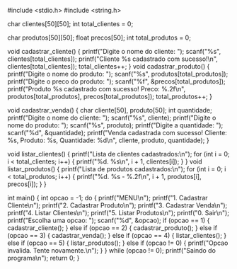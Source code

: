 #include <stdio.h>
#include <string.h>

char clientes[50][50];
int total_clientes = 0;

char produtos[50][50];
float precos[50];
int total_produtos = 0;

void cadastrar_cliente() {
    printf("Digite o nome do cliente: ");
    scanf("%s", clientes[total_clientes]);
    printf("Cliente %s cadastrado com sucesso!\n", clientes[total_clientes]);
    total_clientes++;
}
void cadastrar_produto() {
    printf("Digite o nome do produto: ");
    scanf("%s", produtos[total_produtos]);
    printf("Digite o preco do produto: ");
    scanf("%f", &precos[total_produtos]);
    printf("Produto %s cadastrado com sucesso! Preco: %.2f\n", produtos[total_produtos], precos[total_produtos]);
    total_produtos++;
}

void cadastrar_venda() {
    char cliente[50], produto[50];
    int quantidade;
    printf("Digite o nome do cliente: ");
    scanf("%s", cliente);
    printf("Digite o nome do produto: ");
    scanf("%s", produto);
    printf("Digite a quantidade: ");
    scanf("%d", &quantidade);
    printf("Venda cadastrada com sucesso! Cliente: %s, Produto: %s, Quantidade: %d\n", cliente, produto, quantidade);
}

void listar_clientes() {
    printf("Lista de clientes cadastrados:\n");
    for (int i = 0; i < total_clientes; i++) {
        printf("%d. %s\n", i + 1, clientes[i]);
    }
}
void listar_produtos() {
    printf("Lista de produtos cadastrados:\n");
    for (int i = 0; i < total_produtos; i++) {
        printf("%d. %s - %.2f\n", i + 1, produtos[i], precos[i]);
    }
}

int main() {
    int opcao = -1;
    do {
        printf("MENU\n");
        printf("1. Cadastrar Cliente\n");
        printf("2. Cadastrar Produto\n");
        printf("3. Cadastrar Venda\n");
        printf("4. Listar Clientes\n");
        printf("5. Listar Produtos\n");
        printf("0. Sair\n");
        printf("Escolha uma opcao: ");
        scanf("%d", &opcao);
        if (opcao == 1) {
            cadastrar_cliente();
        } else if (opcao == 2) {
            cadastrar_produto();
        } else if (opcao == 3) {
            cadastrar_venda();
        } else if (opcao == 4) {
            listar_clientes();
        } else if (opcao == 5) {
            listar_produtos();
        } else if (opcao != 0) {
            printf("Opcao invalida. Tente novamente.\n");
        }
    } while (opcao != 0);
    printf("Saindo do programa\n");
    return 0;
}